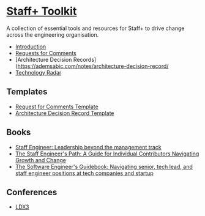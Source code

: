 # [Staff+ Toolkit](https://ademsabic.com/notes/staffplus-toolkit/)

A collection of essential tools and resources for Staff+ to drive change across the engineering organisation.

- [Introduction](https://ademsabic.com/notes/staffplus-toolkit/)
- [Requests for Comments](https://ademsabic.com/notes/request-for-comments/)
- [Architecture Decision Records](https://ademsabic.com/notes/architecture-decision-record/
- [Technology Radar](https://ademsabic.com/notes/technology-radar/)

## Templates

- [Request for Comments Template](templates/request-for-comments-template)
- [Architecture Decision Record Template](templates/architecture-decision-record-template)

## Books

- [Staff Engineer: Leadership beyond the management track](https://www.amazon.com/dp/B08RMSHYGG)
- [The Staff Engineer's Path: A Guide for Individual Contributors Navigating Growth and Change](https://www.amazon.com/Staff-Engineers-Path-Tanya-Reilly-ebook/dp/B0BG16Y553)
- [The Software Engineer's Guidebook: Navigating senior, tech lead, and staff engineer positions at tech companies and startup](https://www.amazon.com/Software-Engineers-Guidebook-Navigating-positions-ebook/dp/B0CV6ZNLLP)

## Conferences

- [LDX3](https://leaddev.com/leaddev-london/)
